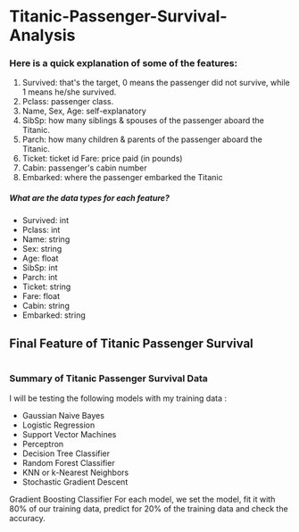 # Titanic-Passenger-Survival-Analysis
### Here is a quick explanation of some of the features:
1. Survived: that's the target, 0 means the passenger did not survive, while 1 means he/she survived.
2. Pclass: passenger class.
3. Name, Sex, Age: self-explanatory
4. SibSp: how many siblings & spouses of the passenger aboard the Titanic.
5. Parch: how many children & parents of the passenger aboard the Titanic.
6. Ticket: ticket id Fare: price paid (in pounds)
7. Cabin: passenger's cabin number
8. Embarked: where the passenger embarked the Titanic
##### What are the data types for each feature?
- Survived: int
- Pclass: int
- Name: string
- Sex: string
- Age: float
- SibSp: int
- Parch: int
- Ticket: string
- Fare: float
- Cabin: string
- Embarked: string
## Final Feature of Titanic Passenger Survival
![]()
### Summary of Titanic Passenger Survival Data
I will be testing the following models with my training data :
- Gaussian Naive Bayes
- Logistic Regression
- Support Vector Machines
- Perceptron
- Decision Tree Classifier
- Random Forest Classifier
- KNN or k-Nearest Neighbors
- Stochastic Gradient Descent

Gradient Boosting Classifier For each model, we set the model, fit it with 80% of our training data, predict for 20% of the training data and check the accuracy.
